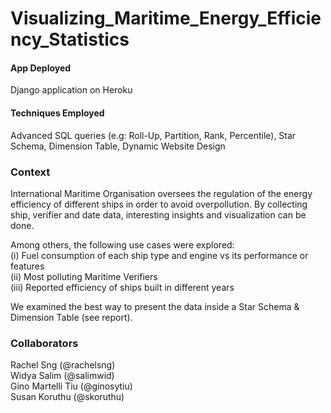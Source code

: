 # Visualizing_Maritime_Energy_Efficiency_Statistics

#### App Deployed
Django application on Heroku

#### Techniques Employed
Advanced SQL queries (e.g: Roll-Up, Partition, Rank, Percentile), Star Schema, Dimension Table, Dynamic Website Design

### Context
International Maritime Organisation oversees the regulation of the energy efficiency of different ships in order to avoid overpollution. By collecting ship, verifier and date data, interesting insights and visualization can be done. <br>

Among others, the following use cases were explored: <br>
(i) Fuel consumption of each ship type and engine vs its performance or features <br>
(ii) Most polluting Maritime Verifiers <br>
(iii) Reported efficiency of ships built in different years <br>

We examined the best way to present the data inside a Star Schema & Dimension Table (see report).

### Collaborators
Rachel Sng (@rachelsng)<br>
Widya Salim (@salimwid)<br>
Gino Martelli Tiu (@ginosytiu)<br>
Susan Koruthu (@skoruthu)

